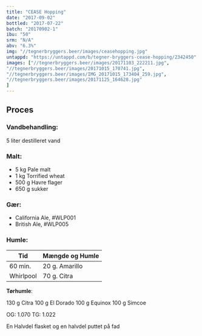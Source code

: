 ```yaml
---
title: "CEASE Hopping"
date: "2017-09-02"
bottled: "2017-07-22"
batch: "20170902-1"
ibu: "50"
srm: "N/A"
abv: "6.3%"
img: "//tegnerbryggers.beer/images/ceasehopping.jpg"
untappd: "https://untappd.com/b/tegner-bryggers-cease-hopping/2342450"
images: ["//tegnerbryggers.beer/images/20171103_222211.jpg",
"//tegnerbryggers.beer/images/20171015_170741.jpg",
"//tegnerbryggers.beer/images/IMG_20171015_173404_259.jpg",
"//tegnerbryggers.beer/images/20171125_164628.jpg"
]
---
```


## Proces

### Vandbehandling:

5 liter destilleret vand

### Malt:

* 5 kg Pale malt
* 1 kg Torrified wheat
* 500 g Havre flager
* 650 g sukker

### Gær:

* California Ale, #WLP001
* British Ale, #WLP005

### Humle:

| Tid       | Mængde og Humle |
| --------- | --------------- |
| 60 min.   | 20 g. Amarillo  |
| Whirlpool | 70 g. Citra     |

**Tørhumle**:

130 g Citra
100 g El Dorado
100 g Equinox
100 g Simcoe

OG: 1.070
TG: 1.022

En Halvdel flasket og en halvdel puttet på fad
